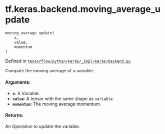 <div itemscope itemtype="http://developers.google.com/ReferenceObject">
<meta itemprop="name" content="tf.keras.backend.moving_average_update" />
</div>

# tf.keras.backend.moving_average_update

``` python
moving_average_update(
    x,
    value,
    momentum
)
```



Defined in [`tensorflow/python/keras/_impl/keras/backend.py`](https://www.tensorflow.org/code/tensorflow/python/keras/_impl/keras/backend.py).

Compute the moving average of a variable.

#### Arguments:

* <b>`x`</b>: A Variable.
* <b>`value`</b>: A tensor with the same shape as `variable`.
* <b>`momentum`</b>: The moving average momentum.


#### Returns:

An Operation to update the variable.